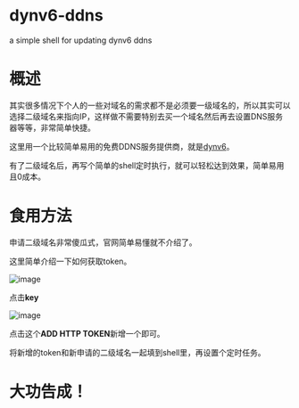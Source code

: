 # dynv6-ddns
a simple shell for updating dynv6 ddns

# 概述
其实很多情况下个人的一些对域名的需求都不是必须要一级域名的，所以其实可以选择二级域名来指向IP，这样做不需要特别去买一个域名然后再去设置DNS服务器等等，非常简单快捷。 

这里用一个比较简单易用的免费DDNS服务提供商，就是[dynv6](https://dynv6.com/)。

有了二级域名后，再写个简单的shell定时执行，就可以轻松达到效果，简单易用且0成本。

# 食用方法
申请二级域名非常傻瓜式，官网简单易懂就不介绍了。

这里简单介绍一下如何获取token。

![image](https://user-images.githubusercontent.com/31506259/178663625-e226aa5c-0c3e-488c-9de4-94ee15330dee.png)

点击**key**

![image](https://user-images.githubusercontent.com/31506259/178663854-5f1777bd-7af2-4261-9861-20643c05b5d7.png)

点击这个**ADD HTTP TOKEN**新增一个即可。

将新增的token和新申请的二级域名一起填到shell里，再设置个定时任务。

# 大功告成！
